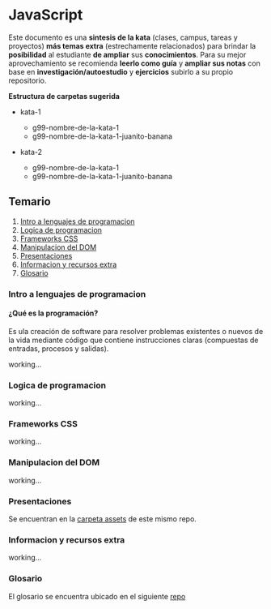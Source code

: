 # JavaScript

Este documento es una **sintesis de la kata** (clases, campus, tareas y proyectos) **más temas extra** (estrechamente relacionados) para brindar la **posibilidad** al estudiante **de ampliar** sus **conocimientos**. Para su mejor aprovechamiento se recomienda **leerlo como guía** y **ampliar sus notas** con base en **investigación/autoestudio** y **ejercicios** subirlo a su propio repositorio.

**Estructura de carpetas sugerida**

- kata-1

  - g99-nombre-de-la-kata-1
  - g99-nombre-de-la-kata-1-juanito-banana
- kata-2

  - g99-nombre-de-la-kata-1
  - g99-nombre-de-la-kata-1-juanito-banana

## Temario

1. [Intro a lenguajes de programacion](#intro-a-lenguajes-de-programacion)
2. [Logica de programacion](#logica-de-programacion)
3. [Frameworks CSS](#frameworks-css)
4. [Manipulacion del DOM](#manipulacion-del-dom)
5. [Presentaciones](#presentaciones)
6. [Informacion y recursos extra](#informacion-y-recursos-extra)
7. [Glosario](#glosario)

### Intro a lenguajes de programacion

#### **¿Qué es la programación?**

Es ula creación de software para resolver problemas existentes o nuevos de la vida mediante código que contiene instrucciones claras (compuestas de entradas, procesos y salidas).

working...


### Logica de programacion

working...


### Frameworks CSS

working...

### Manipulacion del DOM

working...


### Presentaciones

Se encuentran en la  [carpeta assets](./assets/) de este mismo repo.


### Informacion y recursos extra

working...


### Glosario

El glosario se encuentra ubicado en el siguiente [repo](https://github.com/montoyaguzman/gloasario-techie)
